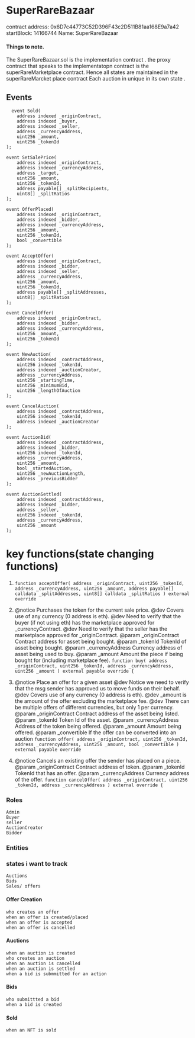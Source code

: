 # SuperRareBazaar

contract address: 0x6D7c44773C52D396F43c2D511B81aa168E9a7a42
startBlock: 14166744
Name: SuperRareBazaar

#### Things to note.

The SuperRareBazaar.sol is the implementation contract . the proxy contract that speaks to the implementatopn contract is the superRareMarketplace contract. Hence all states are maintained in the superRareMarcket place contract
Each auction in unique in its own state .

## Events

      event Sold(
        address indexed _originContract,
        address indexed _buyer,
        address indexed _seller,
        address _currencyAddress,
        uint256 _amount,
        uint256 _tokenId
    );

    event SetSalePrice(
        address indexed _originContract,
        address indexed _currencyAddress,
        address _target,
        uint256 _amount,
        uint256 _tokenId,
        address payable[] _splitRecipients,
        uint8[] _splitRatios
    );

    event OfferPlaced(
        address indexed _originContract,
        address indexed _bidder,
        address indexed _currencyAddress,
        uint256 _amount,
        uint256 _tokenId,
        bool _convertible
    );

    event AcceptOffer(
        address indexed _originContract,
        address indexed _bidder,
        address indexed _seller,
        address _currencyAddress,
        uint256 _amount,
        uint256 _tokenId,
        address payable[] _splitAddresses,
        uint8[] _splitRatios
    );

    event CancelOffer(
        address indexed _originContract,
        address indexed _bidder,
        address indexed _currencyAddress,
        uint256 _amount,
        uint256 _tokenId
    );

    event NewAuction(
        address indexed _contractAddress,
        uint256 indexed _tokenId,
        address indexed _auctionCreator,
        address _currencyAddress,
        uint256 _startingTime,
        uint256 _minimumBid,
        uint256 _lengthOfAuction
    );

    event CancelAuction(
        address indexed _contractAddress,
        uint256 indexed _tokenId,
        address indexed _auctionCreator
    );

    event AuctionBid(
        address indexed _contractAddress,
        address indexed _bidder,
        uint256 indexed _tokenId,
        address _currencyAddress,
        uint256 _amount,
        bool _startedAuction,
        uint256 _newAuctionLength,
        address _previousBidder
    );

    event AuctionSettled(
        address indexed _contractAddress,
        address indexed _bidder,
        address _seller,
        uint256 indexed _tokenId,
        address _currencyAddress,
        uint256 _amount
    );

# key functions(state changing functions)

1. `function acceptOffer( address _originContract, uint256 _tokenId, address _currencyAddress, uint256 _amount, address payable[] calldata _splitAddresses, uint8[] calldata _splitRatios ) external override`
2. @notice Purchases the token for the current sale price.
   @dev Covers use of any currency (0 address is eth).
   @dev Need to verify that the buyer (if not using eth) has the marketplace approved for \_currencyContract.
   @dev Need to verify that the seller has the marketplace approved for \_originContract.
   @param \_originContract Contract address for asset being bought.
   @param \_tokenId TokenId of asset being bought.
   @param \_currencyAddress Currency address of asset being used to buy.
   @param \_amount Amount the piece if being bought for (including marketplace fee).
   `function buy( address _originContract, uint256 _tokenId, address _currencyAddress, uint256 _amount ) external payable override {`

3. @notice Place an offer for a given asset
   @dev Notice we need to verify that the msg sender has approved us to move funds on their behalf.
   @dev Covers use of any currency (0 address is eth).
   @dev \_amount is the amount of the offer excluding the marketplace fee.
   @dev There can be multiple offers of different currencies, but only 1 per currency.
   @param \_originContract Contract address of the asset being listed.
   @param \_tokenId Token Id of the asset.
   @param \_currencyAddress Address of the token being offered.
   @param \_amount Amount being offered.
   @param \_convertible If the offer can be converted into an auction
   `function offer( address _originContract, uint256 _tokenId, address _currencyAddress, uint256 _amount, bool _convertible ) external payable override`

4. @notice Cancels an existing offer the sender has placed on a piece.
   @param \_originContract Contract address of token.
   @param \_tokenId TokenId that has an offer.
   @param \_currencyAddress Currency address of the offer.
   `function cancelOffer( address _originContract, uint256 _tokenId, address _currencyAddress ) external override {`

### Roles

    Admin
    Buyer
    seller
    AuctionCreator
    Bidder

### Entities

### states i want to track

    Auctions
    Bids
    Sales/ offers

#### Offer Creation

    who creates an offer
    when an offer is created/placed
    when an offer is accepted
    when an offer is cancelled

#### Auctions

    when an auction is created
    who creates an auction
    when an auction is cancelled
    when an auction is settled
    when a bid is submmitted for an action

#### Bids

    who submittted a bid
    when a bid is created

#### Sold

    when an NFT is sold
